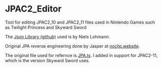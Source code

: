# JPAC2_Editor
Tool for editing JPAC2_10 and JPAC2_11 files used in Nintendo Games such as Twilight Princess and Skyward Sword

The [Json Library (github)](https://github.com/nlohmann/json) used is by Niels Lohmann.

Original JPA reverse engineering done by Jasper at [noclip.website](https://github.com/magcius/noclip.website).

The original file used for refernce is [JPA.ts](https://github.com/magcius/noclip.website/blob/master/src/Common/JSYSTEM/JPA.ts). I added in support for JPAC2-11, which is the version Skyward Sword uses.